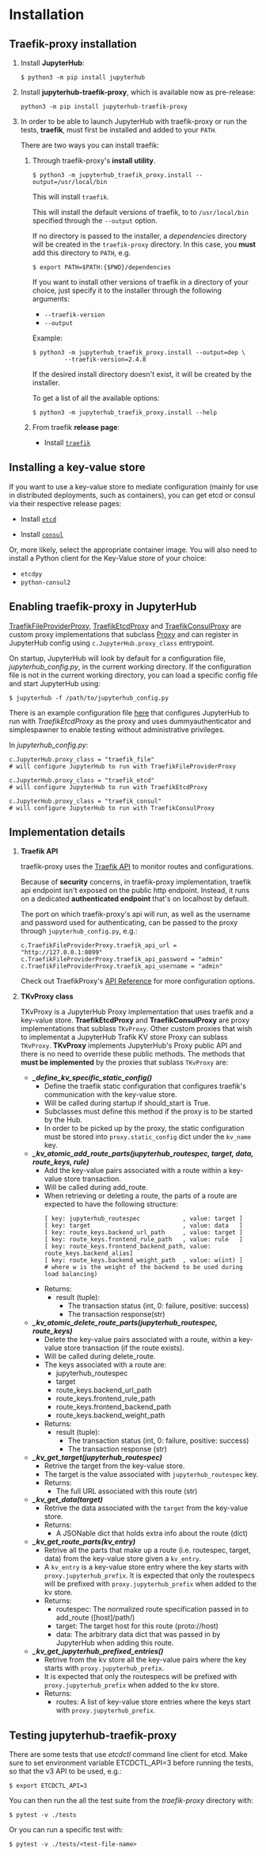 # Installation

## Traefik-proxy installation

1. Install **JupyterHub**:

   ```
   $ python3 -m pip install jupyterhub
   ```

2. Install **jupyterhub-traefik-proxy**, which is available now as pre-release:

   ```
   python3 -m pip install jupyterhub-traefik-proxy
   ```

3. In order to be able to launch JupyterHub with traefik-proxy or run the tests, **traefik**, must first be installed and added to your `PATH`.

   There are two ways you can install traefik:

   1. Through traefik-proxy's **install utility**.

      ```
      $ python3 -m jupyterhub_traefik_proxy.install --output=/usr/local/bin
      ```

      This will install `traefik`.

      This will install the default versions of traefik, to to `/usr/local/bin` specified through the `--output` option.

      If no directory is passed to the installer, a _dependencies_ directory will be created in the `traefik-proxy` directory. In this case, you **must** add this directory to `PATH`, e.g.

      ```
      $ export PATH=$PATH:{$PWD}/dependencies
      ```

      If you want to install other versions of traefik in a directory of your choice, just specify it to the installer through the following arguments:

      - `--traefik-version`
      - `--output`

      Example:

      ```
      $ python3 -m jupyterhub_traefik_proxy.install --output=dep \
               --traefik-version=2.4.8
      ```

      If the desired install directory doesn't exist, it will be created by the installer.

      To get a list of all the available options:

      ```
      $ python3 -m jupyterhub_traefik_proxy.install --help
      ```

   2. From traefik **release page**:
      - Install [`traefik`](https://doc.traefik.io/traefik/getting-started/install-traefik/)

## Installing a key-value store

If you want to use a key-value store to mediate configuration
(mainly for use in distributed deployments, such as containers),
you can get etcd or consul via their respective release pages:

- Install [`etcd`](https://github.com/etcd-io/etcd/releases)

- Install [`consul`](https://github.com/hashicorp/consul/releases)

Or, more likely, select the appropriate container image.
You will also need to install a Python client for the Key-Value store of your choice:

- `etcdpy`
- `python-consul2`

## Enabling traefik-proxy in JupyterHub

[TraefikFileProviderProxy](https://github.com/jupyterhub/traefik-proxy/blob/HEAD/jupyterhub_traefik_proxy/fileprovider.py), [TraefikEtcdProxy](https://github.com/jupyterhub/traefik-proxy/blob/HEAD/jupyterhub_traefik_proxy/etcd.py) and [TraefikConsulProxy](https://github.com/jupyterhub/traefik-proxy/blob/HEAD/jupyterhub_traefik_proxy/consul.py) are custom proxy implementations that subclass [Proxy](https://github.com/jupyterhub/jupyterhub/blob/HEAD/jupyterhub/proxy.py) and can register in JupyterHub config using `c.JupyterHub.proxy_class` entrypoint.

On startup, JupyterHub will look by default for a configuration file, _jupyterhub_config.py_, in the current working directory. If the configuration file is not in the current working directory,
you can load a specific config file and start JupyterHub using:

```
$ jupyterhub -f /path/to/jupyterhub_config.py
```

There is an example configuration file [here](https://github.com/jupyterhub/traefik-proxy/blob/HEAD/examples/jupyterhub_config.py) that configures JupyterHub to run with _TraefikEtcdProxy_ as the proxy and uses dummyauthenticator and simplespawner to enable testing without administrative privileges.

In _jupyterhub_config.py_:

```
c.JupyterHub.proxy_class = "traefik_file"
# will configure JupyterHub to run with TraefikFileProviderProxy
```

```
c.JupyterHub.proxy_class = "traefik_etcd"
# will configure JupyterHub to run with TraefikEtcdProxy

```

```
c.JupyterHub.proxy_class = "traefik_consul"
# will configure JupyterHub to run with TraefikConsulProxy

```

## Implementation details

1. **Traefik API**

   traefik-proxy uses the [Traefik API](https://doc.traefik.io/traefik/operations/api/) to monitor routes and configurations.

   Because of **security** concerns, in traefik-proxy implementation, traefik api endpoint isn't exposed on the public http endpoint. Instead, it runs on a dedicated **authenticated endpoint** that's on localhost by default.

   The port on which traefik-proxy's api will run, as well as the username and password used for authenticating, can be passed to the proxy through `jupyterhub_config.py`, e.g.:

   ```
   c.TraefikFileProviderProxy.traefik_api_url = "http://127.0.0.1:8099"
   c.TraefikFileProviderProxy.traefik_api_password = "admin"
   c.TraefikFileProviderProxy.traefik_api_username = "admin"
   ```

   Check out TraefikProxy's [API Reference](TraefikProxy) for more configuration options.

2. **TKvProxy class**

   TKvProxy is a JupyterHub Proxy implementation that uses traefik and a key-value store.
   **TraefikEtcdProxy** and **TraefikConsulProxy** are proxy implementations that sublass `TKvProxy`.
   Other custom proxies that wish to implementat a JupyterHub Trafik KV store Proxy can sublass `TKvProxy`.
   **TKvProxy** implements JupyterHub's Proxy public API and there is no need to override these public methods.
   The methods that **must be implemented** by the proxies that sublass `TKvProxy` are:

   - **_\_define_kv_specific_static_config()_**
     - Define the traefik static configuration that configures
       traefik's communication with the key-value store.
     - Will be called during startup if should_start is True.
     - Subclasses must define this method if the proxy is to be started by the Hub.
     - In order to be picked up by the proxy, the static configuration
       must be stored into `proxy.static_config` dict under the `kv_name` key.
   - **_\_kv_atomic_add_route_parts(jupyterhub_routespec, target, data, route_keys, rule)_**
     - Add the key-value pairs associated with a route within a key-value store transaction.
     - Will be called during add_route.
     - When retrieving or deleting a route, the parts of a route are expected to have the following structure:
       ```
       [ key: jupyterhub_routespec            , value: target ]
       [ key: target                          , value: data   ]
       [ key: route_keys.backend_url_path     , value: target ]
       [ key: route_keys.frontend_rule_path   , value: rule   ]
       [ key: route_keys.frontend_backend_path, value: route_keys.backend_alias]
       [ key: route_keys.backend_weight_path  , value: w(int) ]
       # where w is the weight of the backend to be used during load balancing)
       ```
     - Returns:
       - result (tuple):
         - The transaction status (int, 0: failure, positive: success)
         - The transaction response(str)
   - **_\_kv_atomic_delete_route_parts(jupyterhub_routespec, route_keys)_**
     - Delete the key-value pairs associated with a route, within a key-value store transaction (if the route exists).
     - Will be called during delete_route.
     - The keys associated with a route are:
       - jupyterhub_routespec
       - target
       - route_keys.backend_url_path
       - route_keys.frontend_rule_path
       - route_keys.frontend_backend_path
       - route_keys.backend_weight_path
     - Returns:
       - result (tuple):
         - The transaction status (int, 0: failure, positive: success)
         - The transaction response (str)
   - **_\_kv_get_target(jupyterhub_routespec)_**
     - Retrive the target from the key-value store.
     - The target is the value associated with `jupyterhub_routespec` key.
     - Returns:
       - The full URL associated with this route (str)
   - **_\_kv_get_data(target)_**
     - Retrive the data associated with the `target` from the key-value store.
     - Returns:
       - A JSONable dict that holds extra info about the route (dict)
   - **_\_kv_get_route_parts(kv_entry)_**
     - Retrive all the parts that make up a route (i.e. routespec, target, data) from the key-value store given a `kv_entry`.
     - A `kv_entry` is a key-value store entry where the key starts with `proxy.jupyterhub_prefix`. It is expected that only the routespecs
       will be prefixed with `proxy.jupyterhub_prefix` when added to the kv store.
     - Returns:
       - routespec: The normalized route specification passed in to add_route ([host]/path/)
       - target: The target host for this route (proto://host)
       - data: The arbitrary data dict that was passed in by JupyterHub when adding this route.
   - **_\_kv_get_jupyterhub_prefixed_entries()_**
     - Retrive from the kv store all the key-value pairs where the key starts with `proxy.jupyterhub_prefix`.
     - It is expected that only the routespecs will be prefixed with `proxy.jupyterhub_prefix` when added to the kv store.
     - Returns:
       - routes: A list of key-value store entries where the keys start with `proxy.jupyterhub_prefix`.

## Testing jupyterhub-traefik-proxy

There are some tests that use _etcdctl_ command line client for etcd.
Make sure to set environment variable ETCDCTL_API=3 before running the tests, so that the v3 API to be used, e.g.:

```
$ export ETCDCTL_API=3
```

You can then run the all the test suite from the _traefik-proxy_ directory with:

```
$ pytest -v ./tests
```

Or you can run a specific test with:

```
$ pytest -v ./tests/<test-file-name>
```
